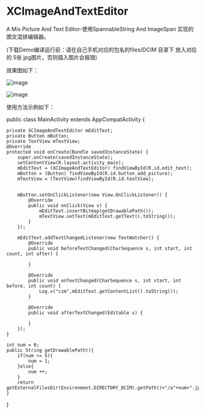 # XCImageAndTextEditor
A Mix Picture And Text Editor-使用SpannableString And ImageSpan 实现的图文混排编辑器。

(下载Demo编译运行前：请在自己手机对应的包名的files/DCIM 目录下 放入对应的 5张 jpg图片，否则插入图片会报错)

效果图如下：


![image](https://github.com/jczmdeveloper/XCImageAndTextEditor/blob/master/screenshots/01.gif)  


![image](https://github.com/jczmdeveloper/XCImageAndTextEditor/blob/master/screenshots/02.jpg)  


使用方法示例如下：


public class MainActivity extends AppCompatActivity {

    private XCImageAndTextEditor mEditText;
    private Button mButton;
    private TextView mTextView;
    @Override
    protected void onCreate(Bundle savedInstanceState) {
        super.onCreate(savedInstanceState);
        setContentView(R.layout.activity_main);
        mEditText = (XCImageAndTextEditor) findViewById(R.id.edit_text);
        mButton = (Button) findViewById(R.id.button_add_picture);
        mTextView = (TextView)findViewById(R.id.textView);


        mButton.setOnClickListener(new View.OnClickListener() {
            @Override
            public void onClick(View v) {
                mEditText.insertBitmap(getDrawablePath());
                mTextView.setText(mEditText.getText().toString());
            }
        });

        mEditText.addTextChangedListener(new TextWatcher() {
            @Override
            public void beforeTextChanged(CharSequence s, int start, int count, int after) {

            }

            @Override
            public void onTextChanged(CharSequence s, int start, int before, int count) {
                Log.v("czm",mEditText.getContentList().toString());
            }

            @Override
            public void afterTextChanged(Editable s) {

            }
        });
    }

    int num = 0;
    public String getDrawablePath(){
        if(num >= 5){
            num = 1;
        }else{
            num ++;
        }
        return getExternalFilesDir(Environment.DIRECTORY_DCIM).getPath()+"/a"+num+".jpg";
    }
}

